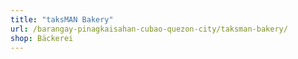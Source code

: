 ```yaml
---
title: "taksMAN Bakery"
url: /barangay-pinagkaisahan-cubao-quezon-city/taksman-bakery/
shop: Bäckerei
---
```

